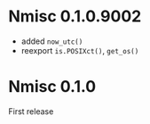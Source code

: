 # Nmisc 0.1.0.9002

- added `now_utc()`
- reexport `is.POSIXct()`, `get_os()`


# Nmisc 0.1.0

First release
